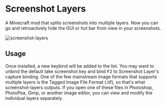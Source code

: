 # Screenshot Layers

A Minecraft mod that splits screenshots into multiple layers.
Now you can go and retroactively hide the GUI or hot bar from view in your screenshots.

![screenshot-layers](https://github.com/user-attachments/assets/2db9f3d2-9a29-4bf8-8b5e-ed23a3feeb33)

## Usage

Once installed, a new keybind will be added to the list.
You may want to unbind the default take screenshot key and bind <kbd>F2</kbd> to Screenshot Layer's capture binding.
One of the few mainstream image formats that supports multiple layers is the Tagged Image File Format (.tif), so that's what screenshot-layers outputs.
If you open one of these files in Photoshop, PhotoPea, Gimp, or another image editor, you can view and modify the individual layers separately.

